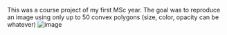 This was a course project of my first MSc year. The goal was to reproduce an image using only up to 50 convex polygons (size, color, opacity can be whatever) 
![image](https://user-images.githubusercontent.com/22938566/136578800-2ac90a5b-ed05-40c2-91b7-9cd4d6d59f5e.png)

